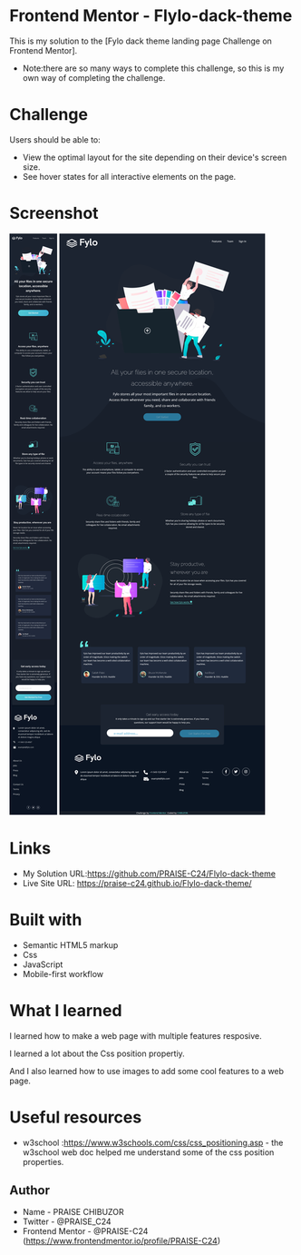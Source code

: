 # Frontend Mentor - Flylo-dack-theme

This is my solution to the [Fylo dack theme landing page Challenge on Frontend Mentor].

- Note:there are so many ways to complete this challenge, so this is my own way of completing the challenge.

# Challenge

Users should be able to:

- View the optimal layout for the site depending on their device's screen size.
- See hover states for all interactive elements on the page.

# Screenshot

![](./design/mobile-design.jpg)
![](./design/screenshot.png)

# Links

- My Solution URL:https://github.com/PRAISE-C24/Flylo-dack-theme
- Live Site URL: https://praise-c24.github.io/Flylo-dack-theme/

# Built with

- Semantic HTML5 markup
- Css
- JavaScript
- Mobile-first workflow

# What I learned

I learned how to make a web page with multiple features resposive.

I learned a lot about the Css position propertiy.

And I also learned how to use images to add some cool features to a web page.

# Useful resources

- w3school :https://www.w3schools.com/css/css_positioning.asp - the w3school web doc helped me understand some of the css position properties.

## Author

- Name - PRAISE CHIBUZOR
- Twitter - @PRAISE_C24
- Frontend Mentor - @PRAISE-C24 (https://www.frontendmentor.io/profile/PRAISE-C24)
